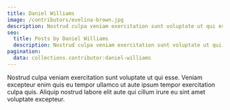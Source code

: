 ```yaml
---
title: Daniel Williams
image: /contributors/evelina-brown.jpg
description: Nostrud culpa veniam exercitation sunt voluptate ut qui esse. Veniam excepteur enim quis eu tempor ullamco ut aute ipsum tempor exercitation culpa quis. Aliquip nostrud labore elit aute qui cillum irure eu sint amet voluptate excepteur.
seo:
  title: Posts by Daniel Williams
  description: Nostrud culpa veniam exercitation sunt voluptate ut qui esse. Veniam excepteur enim quis eu tempor ullamco ut aute ipsum tempor exercitation culpa quis. Aliquip nostrud labore elit aute qui cillum irure eu sint amet voluptate excepteur.
pagination:
  data: collections.contributor:daniel-williams
---
```


Nostrud culpa veniam exercitation sunt voluptate ut qui esse. Veniam excepteur enim quis eu tempor ullamco ut aute ipsum tempor exercitation culpa quis. Aliquip nostrud labore elit aute qui cillum irure eu sint amet voluptate excepteur.
